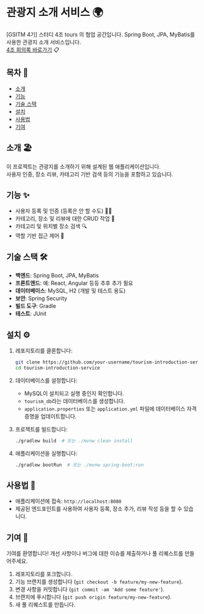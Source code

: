 # 관광지 소개 서비스 🌍

[GSITM 4기] 스터디 4조 tours 의 협업 공간입니다.
Spring Boot, JPA, MyBatis를 사용한 관광지 소개 서비스입니다. 
<br/>
[4조 회의록 바로가기](https://developing-jihye.notion.site/tours-tourism-introduction-service-6f5f0ec06ae84b408acc7f892aaf608b) 📋

## 목차 📑

- [소개](#소개)
- [기능](#기능)
- [기술 스택](#기술-스택)
- [설치](#설치)
- [사용법](#사용법)
- [기여](#기여)

## 소개 🏖️

이 프로젝트는 관광지를 소개하기 위해 설계된 웹 애플리케이션입니다. <br/>
사용자 인증, 장소 리뷰, 카테고리 기반 검색 등의 기능을 포함하고 있습니다.

## 기능 ✨

- 사용자 등록 및 인증 (등록은 안 할 수도) 🙋‍♂️
- 카테고리, 장소 및 리뷰에 대한 CRUD 작업 📝
- 카테고리 및 위치별 장소 검색 🔍
- 역할 기반 접근 제어 🔐

## 기술 스택 🛠️

- **백엔드**: Spring Boot, JPA, MyBatis
- **프론트엔드**: 예: React, Angular 등등 추후 추가 필요
- **데이터베이스**: MySQL, H2 (개발 및 테스트 용도)
- **보안**: Spring Security
- **빌드 도구**: Gradle 
- **테스트**: JUnit

## 설치 ⚙️

1. 레포지토리를 클론합니다:
    ```bash
    git clone https://github.com/your-username/tourism-introduction-service.git
    cd tourism-introduction-service
    ```

2. 데이터베이스를 설정합니다:
    - MySQL이 설치되고 실행 중인지 확인합니다.
    - `tourism_db`라는 데이터베이스를 생성합니다.
    - `application.properties` 또는 `application.yml` 파일에 데이터베이스 자격 증명을 업데이트합니다.

3. 프로젝트를 빌드합니다:
    ```bash
    ./gradlew build  # 또는 ./mvnw clean install
    ```

4. 애플리케이션을 실행합니다:
    ```bash
    ./gradlew bootRun  # 또는 ./mvnw spring-boot:run
    ```

## 사용법 🚀

- 애플리케이션에 접속: `http://localhost:8080`
- 제공된 엔드포인트를 사용하여 사용자 등록, 장소 추가, 리뷰 작성 등을 할 수 있습니다.

## 기여 🙌

기여를 환영합니다! 개선 사항이나 버그에 대한 이슈를 제출하거나 풀 리퀘스트를 만들어주세요.

1. 레포지토리를 포크합니다.
2. 기능 브랜치를 생성합니다 (`git checkout -b feature/my-new-feature`).
3. 변경 사항을 커밋합니다 (`git commit -am 'Add some feature'`).
4. 브랜치에 푸시합니다 (`git push origin feature/my-new-feature`).
5. 새 풀 리퀘스트를 만듭니다.

